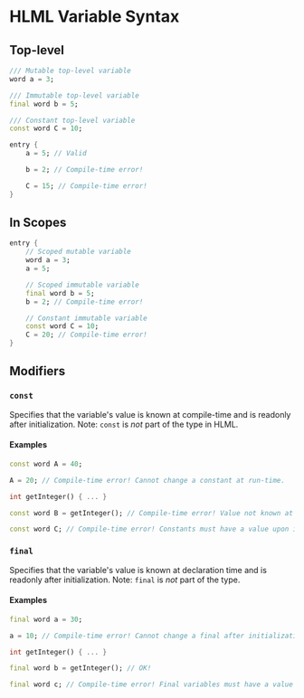# HLML Variable Syntax

## Top-level
```dart
/// Mutable top-level variable
word a = 3;

/// Immutable top-level variable
final word b = 5;

/// Constant top-level variable
const word C = 10;

entry {
    a = 5; // Valid

    b = 2; // Compile-time error!

    C = 15; // Compile-time error!
}
```

## In Scopes
```dart
entry {
    // Scoped mutable variable
    word a = 3;
    a = 5;

    // Scoped immutable variable
    final word b = 5;
    b = 2; // Compile-time error!

    // Constant immutable variable
    const word C = 10;
    C = 20; // Compile-time error!
}
```

## Modifiers

### `const`
Specifies that the variable's value is known at compile-time and is readonly after initialization. Note: `const` is *not* part of the type in HLML.

#### Examples
```dart
const word A = 40;

A = 20; // Compile-time error! Cannot change a constant at run-time.
```

```dart
int getInteger() { ... }

const word B = getInteger(); // Compile-time error! Value not known at compile-time.
```

```dart
const word C; // Compile-time error! Constants must have a value upon initialization.
```

### `final`
Specifies that the variable's value is known at declaration time and is readonly after initialization. Note: `final` is *not* part of the type.

#### Examples
```dart
final word a = 30;

a = 10; // Compile-time error! Cannot change a final after initialization.
```

```dart
int getInteger() { ... }

final word b = getInteger(); // OK!
```

```dart
final word c; // Compile-time error! Final variables must have a value upon initialization.
```